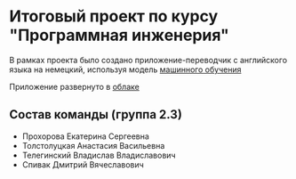 # Итоговый проект по курсу "Программная инженерия"  

В рамках проекта было создано приложение-переводчик с английского языка на немецкий, используя модель [машинного обучения](https://huggingface.co/Helsinki-NLP/opus-mt-en-de)

Приложение развернуто в [облаке](https://huggingface.co/spaces/KateProxa/translator)

## Состав команды (группа 2.3)
- Прохорова Екатерина Сергеевна
- Толстолуцкая Анастасия Васильевна
- Телегинский Владислав Владиславович
- Спивак Дмитрий Вячеславович
